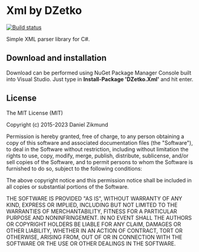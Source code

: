 # Xml by DZetko
[![Build status](https://ci.appveyor.com/api/projects/status/mjvlhi9r3mjqr7oi?svg=true)](https://ci.appveyor.com/project/DZetko/xml)

Simple XML parser library for C#.

## Download and installation
Download can be performed using NuGet Package Manager Console built into Visual Studio. Just type in **Install-Package 'DZetko.Xml'** and hit enter.

## License
The MIT License (MIT)

Copyright (c) 2015-2023 Daniel Zikmund

Permission is hereby granted, free of charge, to any person obtaining a copy
of this software and associated documentation files (the "Software"), to deal
in the Software without restriction, including without limitation the rights
to use, copy, modify, merge, publish, distribute, sublicense, and/or sell
copies of the Software, and to permit persons to whom the Software is
furnished to do so, subject to the following conditions:

The above copyright notice and this permission notice shall be included in all
copies or substantial portions of the Software.

THE SOFTWARE IS PROVIDED "AS IS", WITHOUT WARRANTY OF ANY KIND, EXPRESS OR
IMPLIED, INCLUDING BUT NOT LIMITED TO THE WARRANTIES OF MERCHANTABILITY,
FITNESS FOR A PARTICULAR PURPOSE AND NONINFRINGEMENT. IN NO EVENT SHALL THE
AUTHORS OR COPYRIGHT HOLDERS BE LIABLE FOR ANY CLAIM, DAMAGES OR OTHER
LIABILITY, WHETHER IN AN ACTION OF CONTRACT, TORT OR OTHERWISE, ARISING FROM,
OUT OF OR IN CONNECTION WITH THE SOFTWARE OR THE USE OR OTHER DEALINGS IN THE
SOFTWARE.
